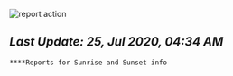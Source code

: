 ![report action](https://github.com/matiasz8/actions-for-reports/workflows/report%20action/badge.svg?branch=develop)

## *****Last Update: 25, Jul 2020, 04:34 AM*****

    ****Reports for Sunrise and Sunset info